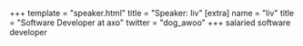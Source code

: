 +++
template = "speaker.html"
title = "Speaker: liv"
[extra]
  name = "liv"
  title = "Software Developer at axo"
  twitter = "dog_awoo"
+++
salaried software developer